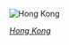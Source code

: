 
![Hong Kong](https://www.gstatic.com/prettyearth/assets/full/2218.jpg)

*[Hong Kong](https://www.google.com/maps/@22.286731,114.102204,17z/data=!3m1!1e3)*
